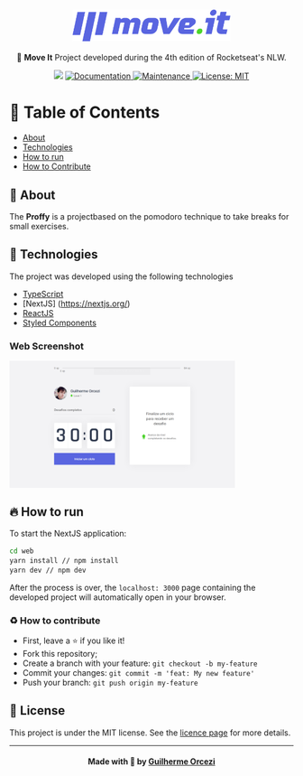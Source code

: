 <h3 align="center">
    <img alt="Proffy" width="280" title="#logo" src="./github_assets/logo.svg">
    <br>
</h3>
<p align="center"> 🚀 <strong>Move It</strong> Project developed during the 4th edition of Rocketseat's NLW.
 </p>

<p align="center">
   <img src="https://img.shields.io/badge/version-1.0.0-blue.svg?cacheSeconds=2592000" />
  <a href="https://github.com/guilhermeorcezi/moveit#readme">
    <img alt="Documentation" src="https://img.shields.io/badge/documentation-yes-brightgreen.svg" target="_blank" />
  </a>
  <a href="https://github.com/guilhermeorcezi/moveit/graphs/commit-activity">
    <img alt="Maintenance" src="https://img.shields.io/badge/Maintained%3F-yes-green.svg" target="_blank" />
  </a>
  <a href="https://github.com/guilhermeorcezi/moveit/blob/master/LICENSE">
    <img alt="License: MIT" src="https://img.shields.io/badge/License-MIT-yellow.svg" target="_blank" />
  </a>
</p>

# :pushpin: Table of Contents

- [About](#sobre)
- [Technologies](#tecnologias-utilizadas)
- [How to run](#como-usar)
- [How to Contribute](#como-contribuir)

<a id="sobre"></a>

## :bookmark: About

The <strong>Proffy</strong> is a projectbased on the pomodoro technique to take breaks for small exercises.

## :rocket: Technologies

The project was developed using the following technologies

- [TypeScript](https://www.typescriptlang.org/)
- [NextJS] (https://nextjs.org/)
- [ReactJS](https://reactjs.org/)
- [Styled Components](https://styled-components.com/)


### Web Screenshot
<div style="display: flex; flex-direction: 'row'; align-items: 'center';">
       <img src="./github_assets/banner.png" width="400px">
       
</div>


## :fire: How to run

To start the NextJS application:
```bash
cd web
yarn install // npm install
yarn dev // npm dev
```
After the process is over, the `localhost: 3000` page containing the developed project will automatically open in your browser.

### :recycle: How to contribute
- First, leave a ⭐ if you like it!
- Fork this repository;
- Create a branch with your feature: `git checkout -b my-feature`
- Commit your changes: `git commit -m 'feat: My new feature'`
- Push your branch: `git push origin my-feature`

## :memo: License

This project is under the MIT license. See the [licence page](https://opensource.org/licenses/MIT) for more details.

---

<h4 align="center">
    Made with 💜 by <a href="https://www.linkedin.com/in/guilherme-orcezi" target="_blank">Guilherme Orcezi</a>
</h4>
